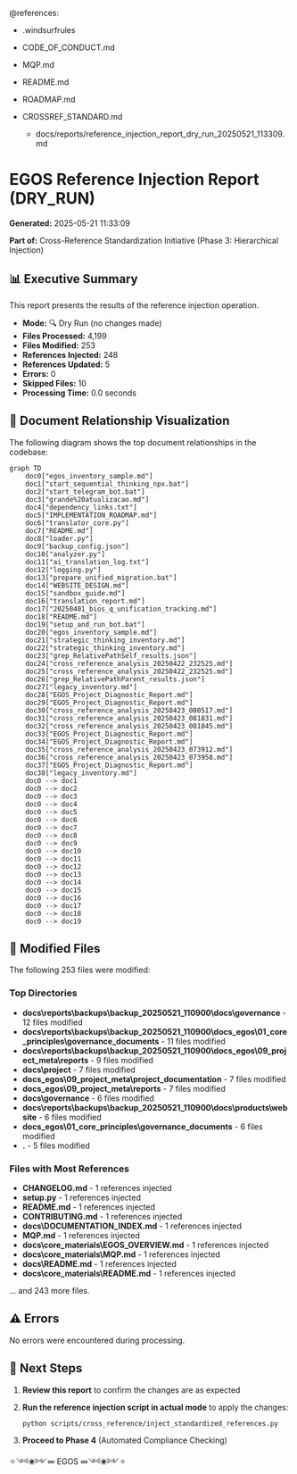 @references:
- .windsurfrules
- CODE_OF_CONDUCT.md
- MQP.md
- README.md
- ROADMAP.md
- CROSSREF_STANDARD.md

  - docs/reports/reference_injection_report_dry_run_20250521_113309.md

# EGOS Reference Injection Report (DRY_RUN)

**Generated:** 2025-05-21 11:33:09

**Part of:** Cross-Reference Standardization Initiative (Phase 3: Hierarchical Injection)

## 📊 Executive Summary

This report presents the results of the reference injection operation.

- **Mode:** 🔍 Dry Run (no changes made)
- **Files Processed:** 4,199
- **Files Modified:** 253
- **References Injected:** 248
- **References Updated:** 5
- **Errors:** 0
- **Skipped Files:** 10
- **Processing Time:** 0.0 seconds

## 🔄 Document Relationship Visualization

The following diagram shows the top document relationships in the codebase:

```mermaid
graph TD
    doc0["egos_inventory_sample.md"]
    doc1["start_sequential_thinking_npx.bat"]
    doc2["start_telegram_bot.bat"]
    doc3["grande%20atualizacao.md"]
    doc4["dependency_links.txt"]
    doc5["IMPLEMENTATION_ROADMAP.md"]
    doc6["translator_core.py"]
    doc7["README.md"]
    doc8["loader.py"]
    doc9["backup_config.json"]
    doc10["analyzer.py"]
    doc11["ai_translation_log.txt"]
    doc12["logging.py"]
    doc13["prepare_unified_migration.bat"]
    doc14["WEBSITE_DESIGN.md"]
    doc15["sandbox_guide.md"]
    doc16["translation_report.md"]
    doc17["20250401_bios_q_unification_tracking.md"]
    doc18["README.md"]
    doc19["setup_and_run_bot.bat"]
    doc20["egos_inventory_sample.md"]
    doc21["strategic_thinking_inventory.md"]
    doc22["strategic_thinking_inventory.md"]
    doc23["grep_RelativePathSelf_results.json"]
    doc24["cross_reference_analysis_20250422_232525.md"]
    doc25["cross_reference_analysis_20250422_232525.md"]
    doc26["grep_RelativePathParent_results.json"]
    doc27["legacy_inventory.md"]
    doc28["EGOS_Project_Diagnostic_Report.md"]
    doc29["EGOS_Project_Diagnostic_Report.md"]
    doc30["cross_reference_analysis_20250423_080517.md"]
    doc31["cross_reference_analysis_20250423_081831.md"]
    doc32["cross_reference_analysis_20250423_081845.md"]
    doc33["EGOS_Project_Diagnostic_Report.md"]
    doc34["EGOS_Project_Diagnostic_Report.md"]
    doc35["cross_reference_analysis_20250423_073912.md"]
    doc36["cross_reference_analysis_20250423_073958.md"]
    doc37["EGOS_Project_Diagnostic_Report.md"]
    doc38["legacy_inventory.md"]
    doc0 --> doc1
    doc0 --> doc2
    doc0 --> doc3
    doc0 --> doc4
    doc0 --> doc5
    doc0 --> doc6
    doc0 --> doc7
    doc0 --> doc8
    doc0 --> doc9
    doc0 --> doc10
    doc0 --> doc11
    doc0 --> doc12
    doc0 --> doc13
    doc0 --> doc14
    doc0 --> doc15
    doc0 --> doc16
    doc0 --> doc17
    doc0 --> doc18
    doc0 --> doc19
```

## 🔄 Modified Files

The following 253 files were modified:

### Top Directories

- **docs\reports\backups\backup_20250521_110900\docs\governance** - 12 files modified
- **docs\reports\backups\backup_20250521_110900\docs_egos\01_core_principles\governance_documents** - 11 files modified
- **docs\reports\backups\backup_20250521_110900\docs_egos\09_project_meta\reports** - 9 files modified
- **docs\project** - 7 files modified
- **docs_egos\09_project_meta\project_documentation** - 7 files modified
- **docs_egos\09_project_meta\reports** - 7 files modified
- **docs\governance** - 6 files modified
- **docs\reports\backups\backup_20250521_110900\docs\products\website** - 6 files modified
- **docs_egos\01_core_principles\governance_documents** - 6 files modified
- **.** - 5 files modified

### Files with Most References

- **CHANGELOG.md** - 1 references injected
- **setup.py** - 1 references injected
- **README.md** - 1 references injected
- **CONTRIBUTING.md** - 1 references injected
- **docs\DOCUMENTATION_INDEX.md** - 1 references injected
- **MQP.md** - 1 references injected
- **docs\core_materials\EGOS_OVERVIEW.md** - 1 references injected
- **docs\core_materials\MQP.md** - 1 references injected
- **docs\README.md** - 1 references injected
- **docs\core_materials\README.md** - 1 references injected

... and 243 more files.

## ⚠️ Errors

No errors were encountered during processing.

## 🚀 Next Steps

1. **Review this report** to confirm the changes are as expected
2. **Run the reference injection script in actual mode** to apply the changes:

   ```bash
   python scripts/cross_reference/inject_standardized_references.py
   ```

3. **Proceed to Phase 4** (Automated Compliance Checking)



✧༺❀༻∞ EGOS ∞༺❀༻✧